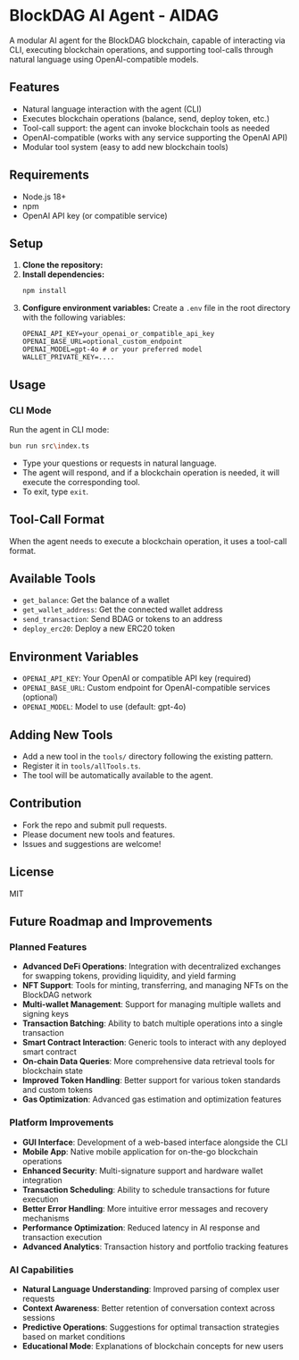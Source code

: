 # BlockDAG AI Agent - AIDAG

A modular AI agent for the BlockDAG blockchain, capable of interacting via CLI, executing blockchain operations, and supporting tool-calls through natural language using OpenAI-compatible models.

## Features
- Natural language interaction with the agent (CLI)
- Executes blockchain operations (balance, send, deploy token, etc.)
- Tool-call support: the agent can invoke blockchain tools as needed
- OpenAI-compatible (works with any service supporting the OpenAI API)
- Modular tool system (easy to add new blockchain tools)

## Requirements
- Node.js 18+
- npm
- OpenAI API key (or compatible service)

## Setup
1. **Clone the repository:**
2. **Install dependencies:**
   ```bash
   npm install
   ```
3. **Configure environment variables:**
   Create a `.env` file in the root directory with the following variables:
   ```env
   OPENAI_API_KEY=your_openai_or_compatible_api_key
   OPENAI_BASE_URL=optional_custom_endpoint
   OPENAI_MODEL=gpt-4o # or your preferred model
   WALLET_PRIVATE_KEY=....
   ```

## Usage

### CLI Mode
Run the agent in CLI mode:
```bash
bun run src\index.ts
```
- Type your questions or requests in natural language.
- The agent will respond, and if a blockchain operation is needed, it will execute the corresponding tool.
- To exit, type `exit`.


## Tool-Call Format
When the agent needs to execute a blockchain operation, it uses a tool-call format.

## Available Tools
- `get_balance`: Get the balance of a wallet
- `get_wallet_address`: Get the connected wallet address
- `send_transaction`: Send BDAG or tokens to an address
- `deploy_erc20`: Deploy a new ERC20 token

## Environment Variables
- `OPENAI_API_KEY`: Your OpenAI or compatible API key (required)
- `OPENAI_BASE_URL`: Custom endpoint for OpenAI-compatible services (optional)
- `OPENAI_MODEL`: Model to use (default: gpt-4o)

## Adding New Tools
- Add a new tool in the `tools/` directory following the existing pattern.
- Register it in `tools/allTools.ts`.
- The tool will be automatically available to the agent.

## Contribution
- Fork the repo and submit pull requests.
- Please document new tools and features.
- Issues and suggestions are welcome!

## License
MIT

## Future Roadmap and Improvements

### Planned Features
- **Advanced DeFi Operations**: Integration with decentralized exchanges for swapping tokens, providing liquidity, and yield farming
- **NFT Support**: Tools for minting, transferring, and managing NFTs on the BlockDAG network
- **Multi-wallet Management**: Support for managing multiple wallets and signing keys
- **Transaction Batching**: Ability to batch multiple operations into a single transaction
- **Smart Contract Interaction**: Generic tools to interact with any deployed smart contract
- **On-chain Data Queries**: More comprehensive data retrieval tools for blockchain state
- **Improved Token Handling**: Better support for various token standards and custom tokens
- **Gas Optimization**: Advanced gas estimation and optimization features

### Platform Improvements
- **GUI Interface**: Development of a web-based interface alongside the CLI
- **Mobile App**: Native mobile application for on-the-go blockchain operations
- **Enhanced Security**: Multi-signature support and hardware wallet integration
- **Transaction Scheduling**: Ability to schedule transactions for future execution
- **Better Error Handling**: More intuitive error messages and recovery mechanisms
- **Performance Optimization**: Reduced latency in AI response and transaction execution
- **Advanced Analytics**: Transaction history and portfolio tracking features

### AI Capabilities
- **Natural Language Understanding**: Improved parsing of complex user requests
- **Context Awareness**: Better retention of conversation context across sessions
- **Predictive Operations**: Suggestions for optimal transaction strategies based on market conditions
- **Educational Mode**: Explanations of blockchain concepts for new users 